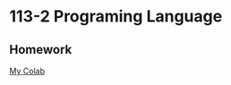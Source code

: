 <h1>113-2 Programing Language</h1>
<h2>Homework</h2>
<a href="https://colab.research.google.com/drive/1tiTzHML5N8I65mEZ_YZS82hoWLG7_3KV?usp=sharing">My Colab</a>
